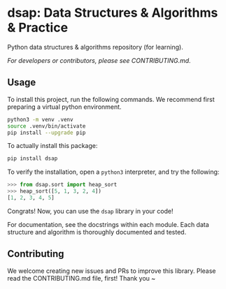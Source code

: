 # dsap: Data Structures & Algorithms & Practice

Python data structures & algorithms repository (for learning).

_For developers or contributors, please see CONTRIBUTING.md._

## Usage

To install this project, run the following commands. We recommend first
preparing a virtual python environment.

```bash
python3 -m venv .venv
source .venv/bin/activate
pip install --upgrade pip
```

To actually install this package:

```bash
pip install dsap
```

To verify the installation, open a `python3` interpreter, and try the following:

```python
>>> from dsap.sort import heap_sort
>>> heap_sort([5, 1, 3, 2, 4])
[1, 2, 3, 4, 5]
```

Congrats! Now, you can use the `dsap` library in your code!

For documentation, see the docstrings within each module. Each data structure
and algorithm is thoroughly documented and tested.

## Contributing

We welcome creating new issues and PRs to improve this library. Please read the
CONTRIBUTING.md file, first! Thank you ~
